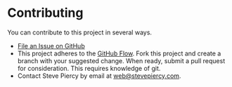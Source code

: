 Contributing
============

You can contribute to this project in several ways.

* [File an Issue on GitHub](https://github.com/stevepiercy/rackspace_cloud/issues)
* This project adheres to the [GitHub Flow](https://guides.github.com/introduction/flow/index.html). Fork this project and create a branch with your suggested change. When ready, submit a pull request for consideration. This requires knowledge of git.
* Contact Steve Piercy by email at [web@stevepiercy.com](mailto:web@stevepiercy.com).

